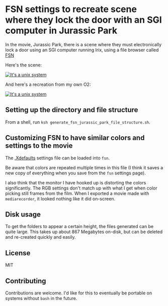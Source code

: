 # FSN settings to recreate scene where they lock the door with an SGI computer in Jurassic Park

In the movie, Jurassic Park, there is a scene where they must electronically lock a door using an SGI computer running Irix, using a file browser called [FSN](https://en.wikipedia.org/wiki/FSN)

Here's the scene:

[![It's a unix system](https://i.ytimg.com/vi/dxIPcbmo1_U/hqdefault.jpg?sqp=-oaymwEZCNACELwBSFXyq4qpAwsIARUAAIhCGAFwAQ==&rs=AOn4CLCiHI0AaD_D3osW2RlJjL8XaXdYDA)](https://www.youtube.com/watch?v=dxIPcbmo1_U&t=14s)

And here's a recreation from my own O2:


[![It's a unix system](https://i.ytimg.com/vi/Dccx-cLUWIQ/hqdefault.jpg?sqp=-oaymwEZCNACELwBSFXyq4qpAwsIARUAAIhCGAFwAQ==&rs=AOn4CLBPTs39Zign9E_B-LKNbTYOht8VIA)](https://youtu.be/Dccx-cLUWIQ)

## Setting up the directory and file structure

From a shell, run `ksh generate_fsn_jurassic_park_file_structure.sh`.

## Customizing FSN to have similar colors and settings to the movie

The [.Xdefaults](.Xdefaults) settings file can be loaded into `fsn`.

Be aware that colors are repeated multiple times in this file (I think it saves a new copy of everything when you save from the `fsn` settings page).

I also think that the monitor I have hooked up is distorting the colors significantly.
The RGB settings don't match up with what I get when color picking still frames from the film. When I exported a movie made with `mediarecorder`, it looked nothing like it did on-screen.

## Disk usage

To get the folders to appear a certain height, the files generated can be quite large.
This takes up about 867 Megabytes on-disk, but can be deleted and re-created quickly and easily.

## License

MIT

## Contributing

Contributions are welcome. I'd like for this to eventually be portable on systems without `bash` in the future.


